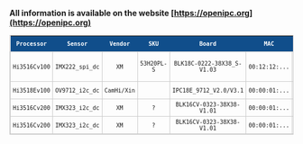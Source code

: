 
**All information is available on the website [https://openipc.org](https://openipc.org)**

<html>
  
<style type="text/css">
  table.tableizer-table {
    font-size: 10px;
    border: 1px solid #CCC;
    font-family: Lucida Console, Monaco, monospace;
    margin-left: auto;
    margin-right: auto;
  }
  .tableizer-table td {
    padding: 4px;
    margin: 3px;
    border: 1px solid #CCC;
    text-align: center;
    vertical-align: middle;
  }
  .tableizer-table th {
    background-color: #104E8B;
    color: #FFF;
    font-weight: bold;
    text-align: center;
  }
</style>


<table class="tableizer-table">
  <thead><tr class="tableizer-firstrow"><th>Processor</th><th>Sensor</th><th>Vendor</th><th>SKU</th><th>Board</th><th>MAC</th><th>GPIO</th><th>Nominal Power</th><th>Owner</th><th>Status</th></tr></thead>
  <tbody>
    <tr><td>Hi3516Cv100</td><td>IMX222_spi_dc</td><td>XM</td><td>53H20PL-S</td><td>BLK18C-0222-38X38_S-V1.03</td><td>00:12:12:...</td><td>ircut:46/46, wifi:51</td><td>1,7 W</td><td>Igor Zalatov</td><td><font color="green">Ready for usage with jriginal U-boot</font></td></tr>
    <tr><td>Hi3518Ev100</td><td>OV9712_i2c_dc</td><td>CamHi/Xin</td><td>&nbsp;</td><td>IPC18E_9712_V2.0/V3.1</td><td>00:00:01:...</td><td>ircut:46/46, wifi:51</td><td>?</td><td>Igor Zalatov</td><td><font color="red">Ethernet not work</font></td></tr>
    <tr></tr>
    <tr><td>Hi3516Cv200</td><td>IMX323_i2c_dc</td><td>XM</td><td>?</td><td>BLK16CV-0323-38X38-V1.01</td><td>00:00:01:...</td><td>ircut:46/46, wifi:51</td><td>?</td><td>Igor Zalatov</td><td><font color="blue">In progress</font></td></tr>
    <tr><td>Hi3516Cv200</td><td>IMX323_i2c_dc</td><td>XM</td><td>?</td><td>BLK16CV-0323-38X38-V1.01</td><td>00:00:01:...</td><td>ircut:46/46, wifi:51</td><td>?</td><td>Igor Zalatov</td><td><font color="black">Study of documentation</font></td></tr>
  </tbody>
</table>

</html>
